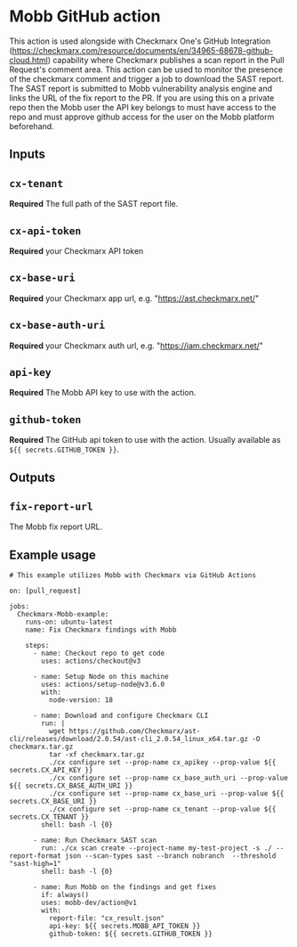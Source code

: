 # Mobb GitHub action

This action is used alongside with Checkmarx One's GitHub Integration (https://checkmarx.com/resource/documents/en/34965-68678-github-cloud.html) capability where Checkmarx publishes a scan report in the Pull Request's comment area. This action can be used to monitor the presence of the checkmarx comment and trigger a job to download the SAST report. The SAST report is submitted to Mobb  vulnerability analysis engine and links the URL of the fix report to the PR. If you are using this on a private repo then the Mobb user the API key belongs to must have access to the repo and must approve github access for the user on the Mobb platform beforehand.

## Inputs

## `cx-tenant`

**Required** The full path of the SAST report file.

## `cx-api-token`

**Required** your Checkmarx API token

## `cx-base-uri`

**Required** your Checkmarx app url, e.g. "https://ast.checkmarx.net/"

## `cx-base-auth-uri`

**Required** your Checkmarx auth url, e.g. "https://iam.checkmarx.net/"

## `api-key`

**Required** The Mobb API key to use with the action.

## `github-token`

**Required** The GitHub api token to use with the action. Usually available as `${{ secrets.GITHUB_TOKEN }}`.

## Outputs

## `fix-report-url`

The Mobb fix report URL.

## Example usage

```
# This example utilizes Mobb with Checkmarx via GitHub Actions

on: [pull_request]

jobs:
  Checkmarx-Mobb-example:
    runs-on: ubuntu-latest
    name: Fix Checkmarx findings with Mobb

    steps:
      - name: Checkout repo to get code
        uses: actions/checkout@v3

      - name: Setup Node on this machine
        uses: actions/setup-node@v3.6.0
        with:
          node-version: 18

      - name: Download and configure Checkmarx CLI
        run: |
          wget https://github.com/Checkmarx/ast-cli/releases/download/2.0.54/ast-cli_2.0.54_linux_x64.tar.gz -O checkmarx.tar.gz
          tar -xf checkmarx.tar.gz
          ./cx configure set --prop-name cx_apikey --prop-value ${{ secrets.CX_API_KEY }}
          ./cx configure set --prop-name cx_base_auth_uri --prop-value ${{ secrets.CX_BASE_AUTH_URI }}
          ./cx configure set --prop-name cx_base_uri --prop-value ${{ secrets.CX_BASE_URI }}
          ./cx configure set --prop-name cx_tenant --prop-value ${{ secrets.CX_TENANT }}
        shell: bash -l {0}

      - name: Run Checkmarx SAST scan
        run: ./cx scan create --project-name my-test-project -s ./ --report-format json --scan-types sast --branch nobranch  --threshold "sast-high=1"
        shell: bash -l {0}

      - name: Run Mobb on the findings and get fixes
        if: always()
        uses: mobb-dev/action@v1
        with:
          report-file: "cx_result.json"
          api-key: ${{ secrets.MOBB_API_TOKEN }}
          github-token: ${{ secrets.GITHUB_TOKEN }}
```
